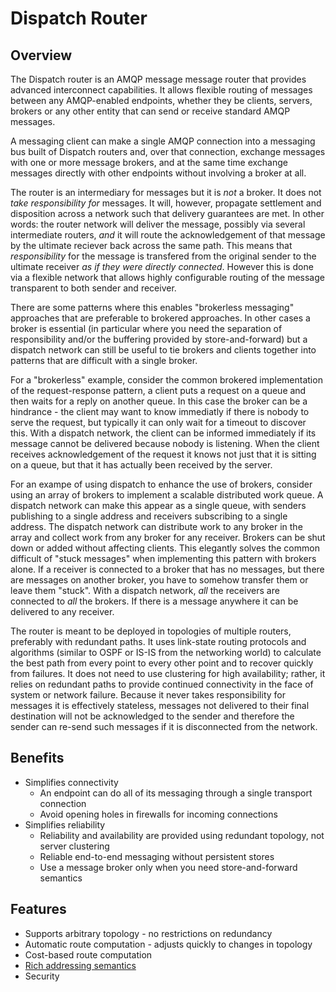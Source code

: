 <!--
Licensed to the Apache Software Foundation (ASF) under one
or more contributor license agreements.  See the NOTICE file
distributed with this work for additional information
regarding copyright ownership.  The ASF licenses this file
to you under the Apache License, Version 2.0 (the
"License"); you may not use this file except in compliance
with the License.  You may obtain a copy of the License at

  http://www.apache.org/licenses/LICENSE-2.0

Unless required by applicable law or agreed to in writing,
software distributed under the License is distributed on an
"AS IS" BASIS, WITHOUT WARRANTIES OR CONDITIONS OF ANY
KIND, either express or implied.  See the License for the
specific language governing permissions and limitations
under the License.
-->

# Dispatch Router

## Overview

The Dispatch router is an AMQP message message router that provides advanced
interconnect capabilities. It allows flexible routing of messages between any
AMQP-enabled endpoints, whether they be clients, servers, brokers or any other
entity that can send or receive standard AMQP messages.

A messaging client can make a single AMQP connection into a messaging bus built
of Dispatch routers and, over that connection, exchange messages with one or
more message brokers, and at the same time exchange messages directly with other
endpoints without involving a broker at all.

The router is an intermediary for messages but it is *not* a broker.  It does
not *take responsibility for* messages.  It will, however, propagate settlement
and disposition across a network such that delivery guarantees are met. In other
words: the router network will deliver the message, possibly via several
intermediate routers, *and* it will route the acknowledgement of that message by
the ultimate reciever back across the same path. This means that
*responsibility* for the message is transfered from the original sender to the
ultimate receiver *as if they were directly connected*. However this is done via
a flexible network that allows highly configurable routing of the message
transparent to both sender and receiver.

There are some patterns where this enables "brokerless messaging" approaches
that are preferable to brokered approaches. In other cases a broker is essential
(in particular where you need the separation of responsibility and/or the
buffering provided by store-and-forward) but a dispatch network can still be
useful to tie brokers and clients together into patterns that are difficult with
a single broker.

For a "brokerless" example, consider the common brokered implementation of the
request-response pattern, a client puts a request on a queue and then waits for
a reply on another queue. In this case the broker can be a hindrance - the
client may want to know immediatly if there is nobody to serve the request, but
typically it can only wait for a timeout to discover this. With a dispatch
network, the client can be informed immediately if its message cannot be
delivered because nobody is listening. When the client receives acknowledgement
of the request it knows not just that it is sitting on a queue, but that it has
actually been received by the server.

For an exampe of using dispatch to enhance the use of brokers, consider using an
array of brokers to implement a scalable distributed work queue. A dispatch
network can make this appear as a single queue, with senders publishing to a
single address and receivers subscribing to a single address.  The dispatch
network can distribute work to any broker in the array and collect work from any
broker for any receiver. Brokers can be shut down or added without affecting
clients. This elegantly solves the common difficult of "stuck messages" when
implementing this pattern with brokers alone. If a receiver is connected to a
broker that has no messages, but there are messages on another broker, you have
to somehow transfer them or leave them "stuck". With a dispatch network, *all*
the receivers are connected to *all* the brokers. If there is a message anywhere
it can be delivered to any receiver.

The router is meant to be deployed in topologies of multiple routers, preferably
with redundant paths.  It uses link-state routing protocols and algorithms
(similar to OSPF or IS-IS from the networking world) to calculate the best path
from every point to every other point and to recover quickly from failures.  It
does not need to use clustering for high availability; rather, it relies on
redundant paths to provide continued connectivity in the face of system or
network failure. Because it never takes responsibility for messages it is
effectively stateless, messages not delivered to their final destination will
not be acknowledged to the sender and therefore the sender can re-send such 
messages if it is disconnected from the network.

## Benefits

 - Simplifies connectivity
   - An endpoint can do all of its messaging through a single transport connection
   - Avoid opening holes in firewalls for incoming connections
 - Simplifies reliability
   - Reliability and availability are provided using redundant topology, not server clustering
   - Reliable end-to-end messaging without persistent stores
   - Use a message broker only when you need store-and-forward semantics

## Features

 - Supports arbitrary topology - no restrictions on redundancy
 - Automatic route computation - adjusts quickly to changes in topology
 - Cost-based route computation
 - [Rich addressing semantics](#addressing)
 - Security
